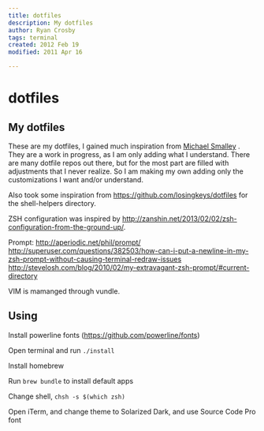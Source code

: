 ```yaml
---
title: dotfiles
description: My dotfiles
author: Ryan Crosby
tags: terminal
created: 2012 Feb 19
modified: 2011 Apr 16

---
```


dotfiles
========

## My dotfiles

These are my dotfiles, I gained much inspiration from 
[Michael Smalley](http://blog.smalleycreative.com/tutorials/using-git-and-github-to-manage-your-dotfiles/)
. They are a work in progress, as I am only adding what I understand. There are many dotfile repos out
there, but for the most part are filled with adjustments that I never realize. So I am making my own
adding only the customizations I want and/or understand.

Also took some inspiration from https://github.com/losingkeys/dotfiles for the shell-helpers directory.

ZSH configuration was inspired by http://zanshin.net/2013/02/02/zsh-configuration-from-the-ground-up/.

Prompt: http://aperiodic.net/phil/prompt/
http://superuser.com/questions/382503/how-can-i-put-a-newline-in-my-zsh-prompt-without-causing-terminal-redraw-issues
http://stevelosh.com/blog/2010/02/my-extravagant-zsh-prompt/#current-directory


VIM is mamanged through vundle.

## Using

Install powerline fonts (https://github.com/powerline/fonts)

Open terminal and run `./install`

Install homebrew

Run `brew bundle` to install default apps

Change shell, `chsh -s $(which zsh)`

Open iTerm, and change theme to Solarized Dark, and use Source Code Pro font
